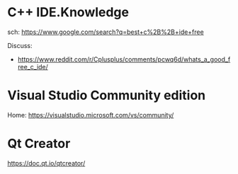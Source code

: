 # C++ IDE.Knowledge
sch: https://www.google.com/search?q=best+c%2B%2B+ide+free

Discuss:
- https://www.reddit.com/r/Cplusplus/comments/pcwq6d/whats_a_good_free_c_ide/

# Visual Studio Community edition
Home: https://visualstudio.microsoft.com/vs/community/

# Qt Creator
https://doc.qt.io/qtcreator/
